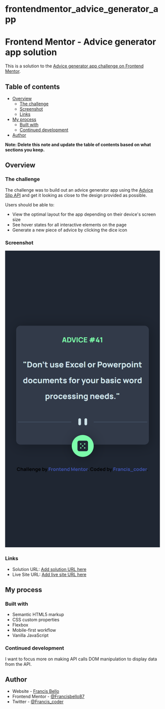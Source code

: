 # frontendmentor_advice_generator_app

# Frontend Mentor - Advice generator app solution

This is a solution to the [Advice generator app challenge on Frontend Mentor](https://www.frontendmentor.io/challenges/advice-generator-app-QdUG-13db).

## Table of contents

- [Overview](#overview)
  - [The challenge](#the-challenge)
  - [Screenshot](#screenshot)
  - [Links](#links)
- [My process](#my-process)
  - [Built with](#built-with)
  - [Continued development](#continued-development)
- [Author](#author)

**Note: Delete this note and update the table of contents based on what sections you keep.**

## Overview

### The challenge

The challenge was to build out an advice generator app using the [Advice Slip API](https://api.adviceslip.com)
and get it looking as close to the design provided as possible.

Users should be able to:

- View the optimal layout for the app depending on their device's screen size
- See hover states for all interactive elements on the page
- Generate a new piece of advice by clicking the dice icon

### Screenshot

![](/images/screenshot.png)

### Links

- Solution URL: [Add solution URL here](https://francisbello87.github.io/advice_generator/)
- Live Site URL: [Add live site URL here](https://francisbello87.github.io/advice_generator/)

## My process

### Built with

- Semantic HTML5 markup
- CSS custom properties
- Flexbox
- Mobile-first workflow
- Vanilla JavaScript

### Continued development

I want to focus more on making API calls DOM manipulation to display data from the API.

## Author

- Website - [Francis Bello](https://francisbello.netlify.app/#)
- Frontend Mentor - [@Francisbello87](https://www.frontendmentor.io/profile/Francisbello87)
- Twitter - [@Francis_coder](https://twitter.com/Francis_coder)
